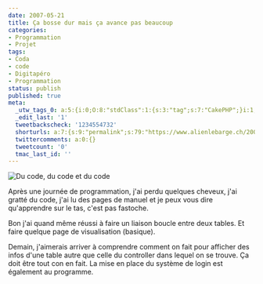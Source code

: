```yaml
---
date: 2007-05-21
title: Ça bosse dur mais ça avance pas beaucoup
categories:
- Programmation
- Projet
tags:
- Coda
- code
- Digitapéro
- Programmation
status: publish
published: true
meta:
  _utw_tags_0: a:5:{i:0;O:8:"stdClass":1:{s:3:"tag";s:7:"CakePHP";}i:1;O:8:"stdClass":1:{s:3:"tag";s:12:"digit.apéro";}i:2;O:8:"stdClass":1:{s:3:"tag";s:13:"Programmation";}i:3;O:8:"stdClass":1:{s:3:"tag";s:6:"Projet";}i:4;O:8:"stdClass":1:{s:3:"tag";s:3:"SQL";}}
  _edit_last: '1'
  tweetbackscheck: '1234554732'
  shorturls: a:7:{s:9:"permalink";s:79:"https://www.alienlebarge.ch/2007/05/21/ca-bosse-dur-mais-ca-avance-pas-beaucoup/";s:7:"tinyurl";s:25:"https://tinyurl.com/d5da9z";s:4:"isgd";s:17:"https://is.gd/ikcX";s:5:"bitly";s:20:"https://bit.ly/3hXPo9";s:5:"snipr";s:22:"https://snipr.com/b9x49";s:5:"snurl";s:22:"https://snurl.com/b9x49";s:7:"snipurl";s:24:"https://snipurl.com/b9x49";}
  twittercomments: a:0:{}
  tweetcount: '0'
  tmac_last_id: ''
---
```

<img src="https://dlgjp9x71cipk.cloudfront.net/2007/05/avanceedigitapero.png" alt="Du code, du code et du code" />

Après une journée de programmation, j'ai perdu quelques cheveux, j'ai gratté du code, j'ai lu des pages de manuel et je peux vous dire qu'apprendre sur le tas, c'est pas fastoche.

Bon j'ai quand même réussi à faire un liaison boucle entre deux tables. Et faire quelque page de visualisation (basique).

Demain, j'aimerais arriver à comprendre comment on fait pour afficher des infos d'une table autre que celle du controller dans lequel on se trouve. Ça doit être tout con en fait.
La mise en place du système de login est également au programme.
